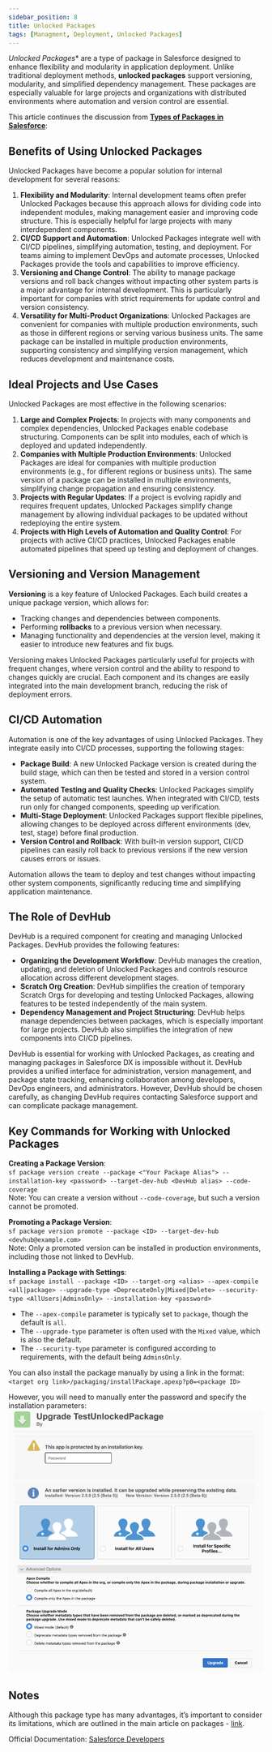 ```yaml
---
sidebar_position: 8
title: Unlocked Packages 
tags: [Managment, Deployment, Unlocked Packages]
---
```


*Unlocked Packages** are a type of package in Salesforce designed to enhance flexibility and modularity in application deployment. Unlike traditional deployment methods, **unlocked packages** support versioning, modularity, and simplified dependency management. These packages are especially valuable for large projects and organizations with distributed environments where automation and version control are essential.

This article continues the discussion from [**Types of Packages in Salesforce**](02_03_07_Packages.md):

## Benefits of Using Unlocked Packages
Unlocked Packages have become a popular solution for internal development for several reasons:
1. **Flexibility and Modularity**: Internal development teams often prefer Unlocked Packages because this approach allows for dividing code into independent modules, making management easier and improving code structure. This is especially helpful for large projects with many interdependent components.
2. **CI/CD Support and Automation**: Unlocked Packages integrate well with CI/CD pipelines, simplifying automation, testing, and deployment. For teams aiming to implement DevOps and automate processes, Unlocked Packages provide the tools and capabilities to improve efficiency.
3. **Versioning and Change Control**: The ability to manage package versions and roll back changes without impacting other system parts is a major advantage for internal development. This is particularly important for companies with strict requirements for update control and version consistency.
4. **Versatility for Multi-Product Organizations**: Unlocked Packages are convenient for companies with multiple production environments, such as those in different regions or serving various business units. The same package can be installed in multiple production environments, supporting consistency and simplifying version management, which reduces development and maintenance costs.

## Ideal Projects and Use Cases
Unlocked Packages are most effective in the following scenarios:
1. **Large and Complex Projects**: In projects with many components and complex dependencies, Unlocked Packages enable codebase structuring. Components can be split into modules, each of which is deployed and updated independently.  
2. **Companies with Multiple Production Environments**: Unlocked Packages are ideal for companies with multiple production environments (e.g., for different regions or business units). The same version of a package can be installed in multiple environments, simplifying change propagation and ensuring consistency.
3. **Projects with Regular Updates**: If a project is evolving rapidly and requires frequent updates, Unlocked Packages simplify change management by allowing individual packages to be updated without redeploying the entire system.
4. **Projects with High Levels of Automation and Quality Control**: For projects with active CI/CD practices, Unlocked Packages enable automated pipelines that speed up testing and deployment of changes.

## Versioning and Version Management
**Versioning** is a key feature of Unlocked Packages. Each build creates a unique package version, which allows for:
- Tracking changes and dependencies between components.
- Performing **rollbacks** to a previous version when necessary.
- Managing functionality and dependencies at the version level, making it easier to introduce new features and fix bugs.

Versioning makes Unlocked Packages particularly useful for projects with frequent changes, where version control and the ability to respond to changes quickly are crucial. Each component and its changes are easily integrated into the main development branch, reducing the risk of deployment errors.

## CI/CD Automation
Automation is one of the key advantages of using Unlocked Packages. They integrate easily into CI/CD processes, supporting the following stages:
- **Package Build**: A new Unlocked Package version is created during the build stage, which can then be tested and stored in a version control system.
- **Automated Testing and Quality Checks**: Unlocked Packages simplify the setup of automatic test launches. When integrated with CI/CD, tests run only for changed components, speeding up verification.
- **Multi-Stage Deployment**: Unlocked Packages support flexible pipelines, allowing changes to be deployed across different environments (dev, test, stage) before final production.
- **Version Control and Rollback**: With built-in version support, CI/CD pipelines can easily roll back to previous versions if the new version causes errors or issues.

Automation allows the team to deploy and test changes without impacting other system components, significantly reducing time and simplifying application maintenance.

## The Role of DevHub

DevHub is a required component for creating and managing Unlocked Packages. DevHub provides the following features:
- **Organizing the Development Workflow**: DevHub manages the creation, updating, and deletion of Unlocked Packages and controls resource allocation across different development stages.
- **Scratch Org Creation**: DevHub simplifies the creation of temporary Scratch Orgs for developing and testing Unlocked Packages, allowing features to be tested independently of the main system.
- **Dependency Management and Project Structuring**: DevHub helps manage dependencies between packages, which is especially important for large projects. DevHub also simplifies the integration of new components into CI/CD pipelines.

DevHub is essential for working with Unlocked Packages, as creating and managing packages in Salesforce DX is impossible without it. DevHub provides a unified interface for administration, version management, and package state tracking, enhancing collaboration among developers, DevOps engineers, and administrators. However, DevHub should be chosen carefully, as changing DevHub requires contacting Salesforce support and can complicate package management.

## Key Commands for Working with Unlocked Packages

**Creating a Package Version**: <br /> 
`sf package version create --package <"Your Package Alias"> --installation-key <password> --target-dev-hub <DevHub alias> --code-coverage`<br /> 
Note: You can create a version without `--code-coverage`, but such a version cannot be promoted.

**Promoting a Package Version**:  <br /> 
`sf package version promote --package <ID> --target-dev-hub <devhub@example.com>`<br />
Note: Only a promoted version can be installed in production environments, including those not linked to DevHub.

**Installing a Package with Settings**:  <br /> 
`sf package install --package <ID> --target-org <alias> --apex-compile <all|package> --upgrade-type <DeprecateOnly|Mixed|Delete> --security-type <AllUsers|AdminsOnly> --installation-key <password>`<br /> 
- The `--apex-compile` parameter is typically set to `package`, though the default is `all`.
- The `--upgrade-type` parameter is often used with the `Mixed` value, which is also the default.
- The `--security-type` parameter is configured according to requirements, with the default being `AdminsOnly`.

You can also install the package manually by using a link in the format:  <br /> 
`<target org link>/packaging/installPackage.apexp?p0=<package ID>`  <br /> 

However, you will need to manually enter the password and specify the installation parameters:
![](./assets/Unlocked_package.webp)

## Notes
Although this package type has many advantages, it’s important to consider its limitations, which are outlined in the main article on packages - [link](02_03_07_Packages.md).

Official Documentation: [Salesforce Developers](https://developer.salesforce.com/docs/atlas.en-us.sfdx_dev.meta/sfdx_dev/sfdx_dev_unlocked_pkg_intro.htm)  